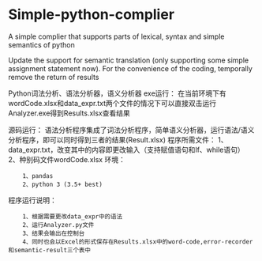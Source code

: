 # Simple-python-complier
A simple complier that supports parts of lexical, syntax and simple semantics of python

Update the support for semantic translation (only supporting some simple assignment statement now). For the convenience of the coding, temporally remove the return of results

Python词法分析、语法分析器，语义分析器
exe运行：
	在当前环境下有wordCode.xlsx和data_expr.txt两个文件的情况下可以直接双击运行Analyzer.exe得到Results.xlsx查看结果

源码运行：
语法分析程序集成了词法分析程序，简单语义分析器，运行语法/语义分析程序，即可以同时得到三者的结果(Result.xlsx)
程序所需文件：
		1、data_expr.txt，改变其中的内容即更改输入（支持赋值语句和If、while语句）
	  	2、种别码文件wordCode.xlsx
环境：

		1、pandas
		2、python 3 (3.5+ best)

程序运行说明：

		1、根据需要更改data_expr中的语法
		2、运行Analyzer.py文件
		3、结果会输出在控制台
		4、同时也会以Excel的形式保存在Results.xlsx中的word-code,error-recorder和semantic-result三个表中
	
	
